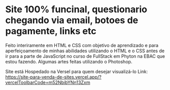 # Site 100% funcinal, questionario chegando via email, botoes de pagamente, links etc
Feito interiramente em HTML e CSS com objetivo de aprendizado e para aperfeiçoamento de minhas abilidades
utilizando o HTML e o CSS antes de ir para a parte de JavaScript no curso de FullStack em Phyton na EBAC que estou fazendo.
Algumas artes feitas utilizando o Photoshop.

Site está Hospedado na Versel para quem desejar visualizá-lo
Link: https://site-para-venda-de-sites.vercel.app/?vercelToolbarCode=m52NbibYNn13Zxm
